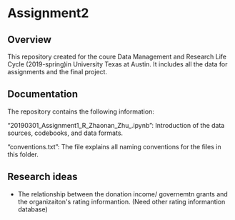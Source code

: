 # Assignment2

## Overview
This repository created for the coure Data Management and Research Life Cycle (2019-spring)in University Texas at Austin. It includes all the data for assignments and the final project. 

## Documentation 
The repository contains the following information:

“20190301_Assignment1_R_Zhaonan_Zhu_.ipynb”: Introduction of the data sources, codebooks, and data formats.

“conventions.txt”: The file explains all naming conventions for the files in this folder.

## Research ideas
* The relationship between the donation income/ governemtn grants and the organizaiton's rating informantion. (Need other rating informantion database)
